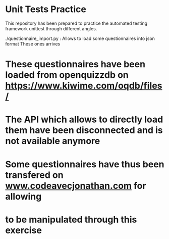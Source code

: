 # Unit Tests Practice

This repository has been prepared to practice the automated testing framework unittest through different angles.

./questionnaire_import.py : Allows to load some questionnaires into json format
These ones arrives 
# These questionnaires have been loaded from openquizzdb on https://www.kiwime.com/oqdb/files/
# The API which allows to directly load them have been disconnected and is not available anymore
# Some questionnaires have thus been transfered on www.codeavecjonathan.com for allowing
# to be manipulated through this exercise

